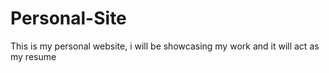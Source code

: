 # Personal-Site

This is my personal website, i will be showcasing my work and it will act as my resume
